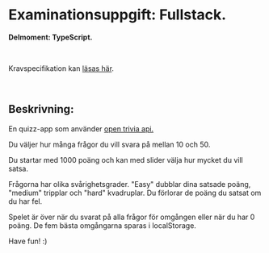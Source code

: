 # Examinationsuppgift: Fullstack.

**Delmoment: TypeScript.**

<br>

Kravspecifikation kan [läsas här](https://github.com/fu-fullstack-fe23/exam-individual).

<br>

## Beskrivning:

En quizz-app som använder [open trivia api.](https://opentdb.com/api_config.php)

Du väljer hur många frågor du vill svara på mellan 10 och 50.

Du startar med 1000 poäng och kan med slider välja hur mycket du vill satsa.

Frågorna har olika svårighetsgrader. "Easy" dubblar dina satsade poäng, "medium" tripplar och "hard" kvadruplar. Du förlorar de poäng du satsat om du har fel.

Spelet är över när du svarat på alla frågor för omgången eller när du har 0 poäng. De fem bästa omgångarna sparas i localStorage.

Have fun! :)
